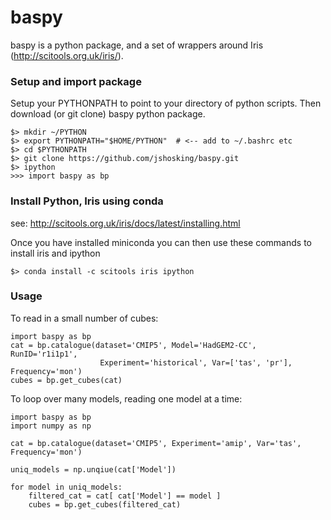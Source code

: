 # baspy

baspy is a python package, and a set of wrappers around Iris (http://scitools.org.uk/iris/).

### Setup and import package

Setup your PYTHONPATH to point to your directory of python scripts.  Then download (or git clone) baspy python package.

```
$> mkdir ~/PYTHON
$> export PYTHONPATH="$HOME/PYTHON"  # <-- add to ~/.bashrc etc
$> cd $PYTHONPATH
$> git clone https://github.com/jshosking/baspy.git
$> ipython
>>> import baspy as bp
```

### Install Python, Iris using conda

see: http://scitools.org.uk/iris/docs/latest/installing.html

Once you have installed miniconda you can then use these commands to install iris and ipython

```
$> conda install -c scitools iris ipython
```

### Usage

To read in a small number of cubes:

```
import baspy as bp
cat = bp.catalogue(dataset='CMIP5', Model='HadGEM2-CC', RunID='r1i1p1', 
					Experiment='historical', Var=['tas', 'pr'], Frequency='mon')
cubes = bp.get_cubes(cat)
```

To loop over many models, reading one model at a time:

```
import baspy as bp
import numpy as np

cat = bp.catalogue(dataset='CMIP5', Experiment='amip', Var='tas', Frequency='mon')

uniq_models = np.unqiue(cat['Model'])

for model in uniq_models:
	filtered_cat = cat[ cat['Model'] == model ]
	cubes = bp.get_cubes(filtered_cat)
```